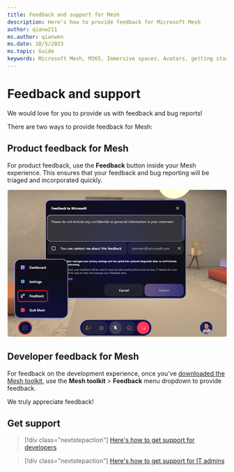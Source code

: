 ```yaml
---
title: Feedback and support for Mesh
description: Here's how to provide feedback for Microsoft Mesh
author: qianw211    
ms.author: qianwen
ms.date: 10/5/2023
ms.topic: Guide
keywords: Microsoft Mesh, M365, Immersive spaces, Avatars, getting started, documentation, features
---
```


# Feedback and support

We would love for you to provide us with feedback and bug reports!

There are two ways to provide feedback for Mesh:

## Product feedback for Mesh

For product feedback, use the **Feedback** button inside your Mesh experience. This ensures that your feedback and bug reporting will be triaged and incorporated quickly.

![A screenshot of the Feedback menu in Mesh](media/feedback-dialog.png)

## Developer feedback for Mesh

For feedback on the development experience, once you've [downloaded the Mesh toolkit](../develop/build-your-basic-environment/add-the-mesh-toolkit-package.md), use the **Mesh toolkit** > **Feedback** menu dropdown to provide feedback.

We truly appreciate feedback!

## Get support

> [!div class="nextstepaction"]
> [Here's how to get support for developers](https://aka.ms/meshdevsupport)

> [!div class="nextstepaction"]
> [Here's how to get support for IT admins](https://admin.microsoft.com)
